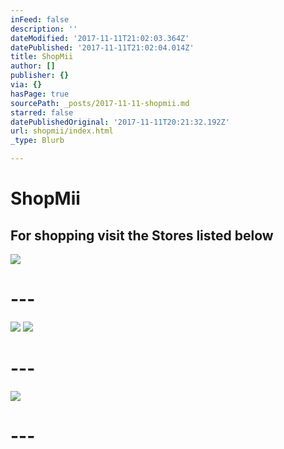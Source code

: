 ```yaml
---
inFeed: false
description: ''
dateModified: '2017-11-11T21:02:03.364Z'
datePublished: '2017-11-11T21:02:04.014Z'
title: ShopMii
author: []
publisher: {}
via: {}
hasPage: true
sourcePath: _posts/2017-11-11-shopmii.md
starred: false
datePublishedOriginal: '2017-11-11T20:21:32.192Z'
url: shopmii/index.html
_type: Blurb

---
```

# ShopMii

## For shopping visit the Stores listed below
![](https://the-grid-user-content.s3-us-west-2.amazonaws.com/6294d514-bec5-44b2-abc5-3cea165ae715.jpg)

# ---
![](https://the-grid-user-content.s3-us-west-2.amazonaws.com/004282da-bfc8-4213-966e-ccb7747a51c5.png)
![](https://the-grid-user-content.s3-us-west-2.amazonaws.com/65a33327-3b3a-4b22-9f51-c70ce932da5e.png)

# ---
![](https://the-grid-user-content.s3-us-west-2.amazonaws.com/78555029-5426-4063-9c00-1435818723c0.png)

# ---